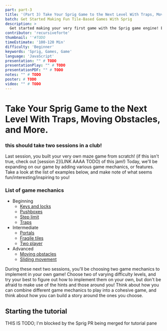 ```yaml
---
part: part-3
title: '(Part 3) Take Your Sprig Game to the Next Level With Traps, Moving Obstacles, and More.'
batch: Get Started Making Fun Tile-Based Games With Sprig
description: >
  Get started making your very first game with the Sprig game engine! Even if you're a beginner, you'll walk out of this jam with your very own game in the Gallery.
contributor: 'recursiveforte'
thumbnail: ''#TODO
timeEstimate: '100-120 Min'
difficulty: 'Beginner'
keywords: 'Sprig, Games, Game'
language: 'JavaScript'
presentation: "" # TODO
presentationPlay: "" # TODO
presentationPDF: "" # TODO
notes: "" # TODO
poster: # TODO
video: "" # TODO
---
```


# Take Your Sprig Game to the Next Level With Traps, Moving Obstacles, and More.

### this should take two sessions in a club!

Last session, you built your very own maze game from scratch! (if this isn't true, check out [session 2](LINK AAAA TODO) of this jam!) Today, we'll be expanding on our game by adding various game mechanics, or features. Take a look at the list of examples below, and make note of what seems fun/interesting/inspiring to you!

### List of game mechanics
- Beginning
  - [Keys and locks](https://sprig-nocode.hackclub.dev/maze_keylock)
  - [Pushboxes](https://sprig-nocode.hackclub.dev/maze_pushbox)
  - [Step limit](https://sprig-nocode.hackclub.dev/maze_steps)
  - [Traps](https://sprig-nocode.hackclub.dev/maze_traps)
- Intermediate
  - [Portals](https://sprig-nocode.hackclub.dev/maze_portals)
  - [Fragile tiles](https://sprig-nocode.hackclub.dev/maze_fragile_tiles)
  - [Two player](https://sprig-nocode.hackclub.dev/maze_twoplayers)
- Advanced
  - [Moving obstacles](https://sprig-nocode.hackclub.dev/maze_moving_obstacles)
  - [Sliding movement](https://sprig-nocode.hackclub.dev/maze_jumps)

During these next two sessions, you'll be choosing two game mechanics to implement in your own game! Choose two of varying difficulty levels, and try your best to figure out how to implement them on your own, but don't be afraid to make use of the hints and those around you! Think about how you can combine different game mechanics to play into a cohesive game, and think about how you can build a story around the ones you choose.


## Starting the tutorial
THIS IS TODO; I'm blocked by the Sprig PR being merged for tutorial pane